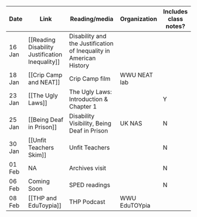 | Date | Link | Reading/media | Organization | Includes class notes? |
| -- | -- | -- | -- | -- |
| 16 Jan | [[Reading Disability Justification Inequality]] | Disability and the Justification of Inequality in American History |||
| 18 Jan | [[Crip Camp and NEAT]] | Crip Camp film | WWU NEAT lab ||
| 23 Jan | [[The Ugly Laws]] | The Ugly Laws: Introduction & Chapter 1 ||Y|
| 25 Jan | [[Being Deaf in Prison]] | Disability Visibility, Being Deaf in Prison | UK NAS |N|
| 30 Jan | [[Unfit Teachers Skim]] | Unfit Teachers ||N|
| 01 Feb | NA | Archives visit ||N|
| 06 Feb | Coming Soon | SPED readings ||N|
| 08 Feb | [[THP and EduToypia]] | THP Podcast | WWU EduTOYpia ||